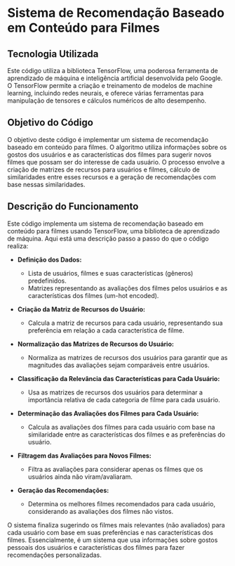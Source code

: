 # Sistema de Recomendação Baseado em Conteúdo para Filmes

## Tecnologia Utilizada
Este código utiliza a biblioteca TensorFlow, uma poderosa ferramenta de aprendizado de máquina e inteligência artificial desenvolvida pelo Google. O TensorFlow permite a criação e treinamento de modelos de machine learning, incluindo redes neurais, e oferece várias ferramentas para manipulação de tensores e cálculos numéricos de alto desempenho.

## Objetivo do Código
O objetivo deste código é implementar um sistema de recomendação baseado em conteúdo para filmes. O algoritmo utiliza informações sobre os gostos dos usuários e as características dos filmes para sugerir novos filmes que possam ser do interesse de cada usuário. O processo envolve a criação de matrizes de recursos para usuários e filmes, cálculo de similaridades entre esses recursos e a geração de recomendações com base nessas similaridades.

## Descrição do Funcionamento
Este código implementa um sistema de recomendação baseado em conteúdo para filmes usando TensorFlow, uma biblioteca de aprendizado de máquina. Aqui está uma descrição passo a passo do que o código realiza:

- **Definição dos Dados:**
    - Lista de usuários, filmes e suas características (gêneros) predefinidos.
    - Matrizes representando as avaliações dos filmes pelos usuários e as características dos filmes (um-hot encoded).

- **Criação da Matriz de Recursos do Usuário:**
    - Calcula a matriz de recursos para cada usuário, representando sua preferência em relação a cada característica de filme.

- **Normalização das Matrizes de Recursos do Usuário:**
    - Normaliza as matrizes de recursos dos usuários para garantir que as magnitudes das avaliações sejam comparáveis entre usuários.

- **Classificação da Relevância das Características para Cada Usuário:**
    - Usa as matrizes de recursos dos usuários para determinar a importância relativa de cada categoria de filme para cada usuário.

- **Determinação das Avaliações dos Filmes para Cada Usuário:**
    - Calcula as avaliações dos filmes para cada usuário com base na similaridade entre as características dos filmes e as preferências do usuário.

- **Filtragem das Avaliações para Novos Filmes:**
    - Filtra as avaliações para considerar apenas os filmes que os usuários ainda não viram/avaliaram.

- **Geração das Recomendações:**
    - Determina os melhores filmes recomendados para cada usuário, considerando as avaliações dos filmes não vistos.

O sistema finaliza sugerindo os filmes mais relevantes (não avaliados) para cada usuário com base em suas preferências e nas características dos filmes. Essencialmente, é um sistema que usa informações sobre gostos pessoais dos usuários e características dos filmes para fazer recomendações personalizadas.
